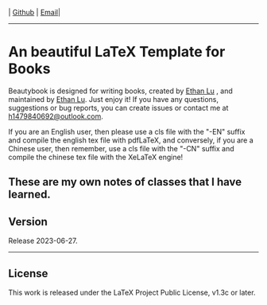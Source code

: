 <!-- Author : Ethan Lu-->
<!-- Program Email: h1479840692@outlook.com -->

 | [Github](https://github.com/BeautyLaTeX/latex-template) | [Email](https://h1479840692@outlook.com)|


-------

# An beautiful LaTeX Template for Books 



Beautybook is designed for writing books, created by [Ethan Lu](https://github.com/BeautyLaTeX/latex-template) , and maintained by [Ethan Lu](https://github.com/BeautyLaTeX/latex-template). Just enjoy it! If you have any questions, suggestions or bug reports, you can create issues or contact me at h1479840692@outlook.com.

If you are an English user, then please use a cls file with the "-EN" suffix and compile the english tex file with pdfLaTeX, and conversely, if you are a Chinese user, then remember, use a cls file with the "-CN" suffix and compile the chinese tex file with the XeLaTeX engine!

These are my own notes of classes that I have learned.
---
## Version

Release 2023-06-27.

---
## License

This work is released under the LaTeX Project Public License, v1.3c or later.

